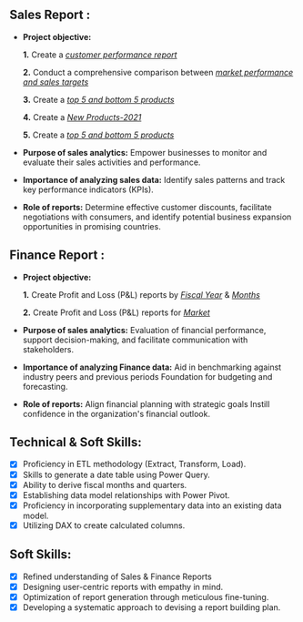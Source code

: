 ## Sales Report :


- **Project objective:** 

    **1.** Create a _[customer performance report](https://github.com/AbhishekPurbey02/Excel-Sales-Analytics/blob/main/Customer_Performance_Report.pdf)_

    **2.** Conduct a comprehensive comparison between _[market performance and sales targets](https://github.com/AbhishekPurbey02/Excel-Sales-Analytics/blob/main/Market_Performance%20vs%20Traget.pdf)_

    **3.** Create a _[top 5 and bottom 5 products](https://github.com/AbhishekPurbey02/Excel-Sales-Analytics/blob/main/Top%2010%20products%202020%20to%202021.pdf)_

    **4.** Create a _[New Products-2021](https://github.com/AbhishekPurbey02/Excel-Sales-Analytics/blob/main/New%20Products-2021.pdf)_

    **5.** Create a _[top 5 and bottom 5 products](https://github.com/AbhishekPurbey02/Excel-Sales-Analytics/blob/main/Top%205%20and%20Bottom%205%20products.pdf)_

- **Purpose of sales analytics:** Empower businesses to monitor and evaluate their sales activities and performance.

- **Importance of analyzing sales data:** Identify sales patterns and track key performance indicators (KPIs).

- **Role of reports:** Determine effective customer discounts, facilitate negotiations with consumers, and identify potential business expansion opportunities in promising countries.


## Finance Report :

- **Project objective:** 

    **1.** Create Profit and Loss (P&L) reports by _[Fiscal Year](https://github.com/AbhishekPurbey02/Excel-Sales-Analytics/blob/main/P%20%26%20L%20Statement%20by%20Fiscal%20Year.pdf)_ & _[Months](https://github.com/AbhishekPurbey02/Excel-Sales-Analytics/blob/main/P%20%26%20L%20Statement%20by%20Months.pdf)_ 

    **2.** Create Profit and Loss (P&L) reports for _[Market](https://github.com/AbhishekPurbey02/Excel-Sales-Analytics/blob/main/P%20%26%20L%20Statement%20for%20Market.pdf)_
   
- **Purpose of sales analytics:** Evaluation of financial performance, support decision-making, and facilitate communication with stakeholders.

- **Importance of analyzing Finance data:** Aid in benchmarking against industry peers and previous periods Foundation for budgeting and forecasting.

- **Role of reports:** Align financial planning with strategic goals Instill confidence in the organization's financial outlook.


## Technical & Soft Skills:
- [x]	Proficiency in ETL methodology (Extract, Transform, Load).
- [x]	Skills to generate a date table using Power Query.
- [x]	Ability to derive fiscal months and quarters.
- [x]	Establishing data model relationships with Power Pivot.
- [x]	Proficiency in incorporating supplementary data into an existing data model.
- [x]	Utilizing DAX to create calculated columns.

## Soft Skills:
- [x]	Refined understanding of Sales & Finance Reports
- [x]	Designing user-centric reports with empathy in mind.
- [x]	Optimization of report generation through meticulous fine-tuning.
- [x]	Developing a systematic approach to devising a report building plan.
